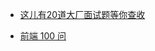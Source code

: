 

- [这儿有20道大厂面试题等你查收](https://juejin.im/post/5d124a12f265da1b9163a28d#heading-24)

- [前端 100 问](https://juejin.cn/post/6844903885488783374)

